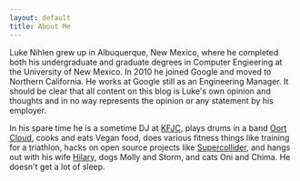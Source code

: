 ```yaml
---
layout: default
title: About Me
---
```


Luke Nihlen grew up in Albuquerque, New Mexico, where he completed both his
undergraduate and graduate degrees in Computer Engieering at the University
of New Mexico. In 2010 he joined Google and moved to Northern California.
He works at Google still as an Engineering Manager. It should be clear that
all content on this blog is Luke's own opinion and thoughts and in no way
represents the opinion or any statement by his employer.

In his spare time he is a sometime DJ at [KFJC](http://kfjc.org), plays drums
in a band [Oort Cloud](http://oortcloudx.bandcamp.com), cooks and eats Vegan
food, does various fitness things like training for a triathlon, hacks on open
source projects like
[Supercollider](https://github.com/supercollider/supercollider), and hangs out
with his wife [Hilary](http://hilaryyoga.com), dogs Molly and Storm, and cats
Oni and Chima. He doesn't get a lot of sleep.
